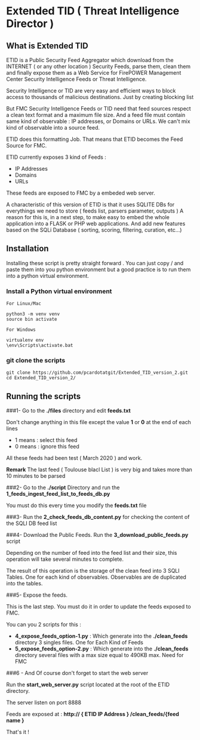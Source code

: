 # Extended TID ( Threat Intelligence Director )

## What is Extended TID

ETID is a Public Security Feed Aggregator which download from the INTERNET ( or any other location ) Security Feeds, parse them, clean them and finally expose them as a Web Service for FirePOWER Management Center Security Intelligence Feeds or Threat Intelligence.

Security Intelligence or TID are very easy and efficient ways to block access to thousands of malicious destinations. Just by creating blocking list

But FMC Security Intelligence Feeds or TID need that feed sources respect a clean text format and a maximum file size. And a feed file must contain same kind of observable : IP addresses, or Domains or URLs. We can't mix kind of observable into a source feed.

ETID does this formatting Job. That means that ETID becomes the Feed Source for FMC.

ETID currently exposes 3 kind of Feeds :

- IP Addresses
- Domains
- URLs

These feeds are exposed to FMC by a embeded web server.

A characteristic of this version of ETID is that it uses SQLITE DBs for everythings we need to store ( feeds list, parsers parameter, outputs )
A reason for this is, in a next step, to make easy to embed the whole application into a FLASK or PHP web applications. And add new features based on the SQLi Database ( sorting, scoring, filtering, curation, etc...)

## Installation

Installing these script is pretty straight forward . You can just copy / and paste them into you python environment but a good practice is to run them into a python virtual environment.

### Install a Python virtual environment

	For Linux/Mac 

	python3 -m venv venv
	source bin activate

	For Windows 

	virtualenv env 
	\env\Scripts\activate.bat 

### git clone the scripts

	git clone https://github.com/pcardotatgit/Extended_TID_version_2.git
	cd Extended_TID_version_2/
	
## Running the scripts

###1- Go to the <b>./files</b> directory and edit <b>feeds.txt</b>

Don't change anything in this file except the value  <b>1</b> or <b>0</b>  at the end of each lines

- 1 means : select this feed
- 0 means : ignore this feed

All these feeds had been test ( March 2020 ) and work.

<b>Remark</b> The last feed ( Toulouse blacl List ) is very big and takes more than 10 minutes to be parsed

###2- Go to the <b>./script</b> Directory and run the <b>1_feeds_ingest_feed_list_to_feeds_db.py</b>

You must do this every time you modify the <b>feeds.txt</b> file

###3- Run the <b>2_check_feeds_db_content.py</b> for checking the content of the SQLI DB feed list

###4- Download the Public Feeds. Run the <b>3_download_public_feeds.py</b> script

Depending on the number of feed into the feed list and their size, this operation will take several minutes to complete.

The result of this operation is the storage of the clean feed into 3 SQLI Tables. One for each kind of observables.  Observables are de duplicated into the tables.

###5- Expose the feeds.  

This is the last step.  You must do it in order to update the feeds exposed to FMC.

You can you 2 scripts for this :

- <b>4_expose_feeds_option-1.py</b> :  Which generate into the <b>./clean_feeds</b> directory 3 singles files. One for Each Kind of Feeds
- <b>5_expose_feeds_option-2.py</b> :  Which generate into the <b>./clean_feeds</b> directory several files with a max size equal to 490KB max. Need for FMC

###6 - And Of course don't forget to start the web server 

Run the <b>start_web_server.py</b> script located at the root of the ETID directory.

The server listen on port 8888

Feeds are exposed at :  <b>http:// { ETID IP Address } /clean_feeds/{feed name }</b>

That's it !
